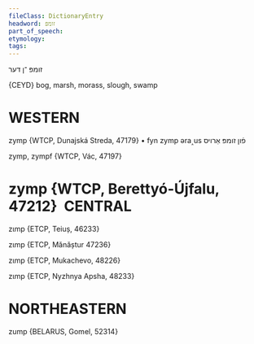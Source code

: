 ```yaml
---
fileClass: DictionaryEntry
headword: זומפּ
part_of_speech: 
etymology: 
tags: 
---
```

זומפּ
־ן
דער

{CEYD}
bog, marsh, morass, slough, swamp

WESTERN
========

zymp {WTCP, Dunajská Streda, 47179}
	•	fyn zymp əra˰us פֿון זומפּ אַרויס

zymp, zympf {WTCP, Vác, 47197}

zymp {WTCP, Berettyó-Újfalu, 47212}
 CENTRAL
========

zɩmp {ETCP, Teiuș, 46233}

zɩmp {ETCP, Mănăștur 47236}

zɩmp {ETCP, Mukachevo, 48226}

zɩmp {ETCP, Nyzhnya Apsha, 48233}

NORTHEASTERN
==============

zump {BELARUS, Gomel, 52314}
